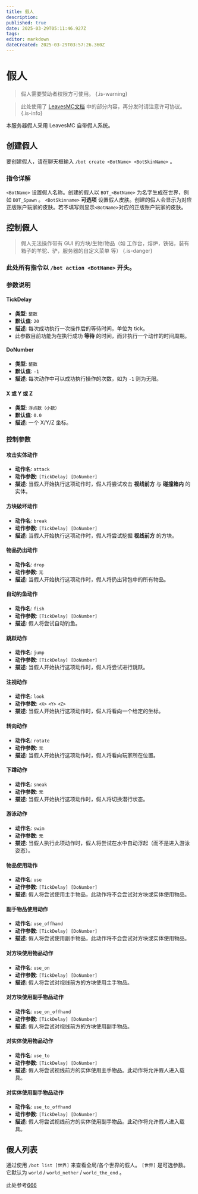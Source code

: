 ```yaml
---
title: 假人
description: 
published: true
date: 2025-03-29T05:11:46.927Z
tags: 
editor: markdown
dateCreated: 2025-03-29T03:57:26.360Z
---
```


# 假人
> 假人需要赞助者权限方可使用。
{.is-warning}

> 此处使用了 [LeavesMC文档](https://docs.leavesmc.org/zh_Hans/leaves/reference/fakeplayer) 中的部分内容，再分发时请注意许可协议。
{.is-info}

本服务器假人采用 LeavesMC 自带假人系统。
## 创建假人
要创建假人，请在聊天框输入
`/bot create <BotName> <BotSkinName>` 。
### 指令详解
`<BotName>` 设置假人名称。创建的假人以 `BOT_<BotName>` 为名字生成在世界，例如 `BOT_Spawn` 。
`<BotSkinname>` **可选项** 设置假人皮肤。创建的假人会显示为对应正版账户玩家的皮肤。若不填写则显示`<BotName>`对应的正版账户玩家的皮肤。

## 控制假人

> 假人无法操作带有 GUI 的方块/生物/物品（如 工作台，熔炉，铁砧，装有箱子的羊驼、驴，服务器的自定义菜单 等）
{.is-danger}

### 此处所有指令以 `/bot action <BotName>` 开头。

### 参数说明
#### TickDelay

- **类型**: `整数`
- **默认值**: `20`
- **描述**: 每次成功执行一次操作后的等待时间，单位为 tick。
- 此参数目前功能为在执行成功 **等待** 的时间，而非执行一个动作的时间周期。

#### DoNumber

- **类型**: `整数`
- **默认值**: `-1`
- **描述**: 每次动作中可以成功执行操作的次数，如为 `-1` 则为无限。

#### X 或 Y 或 Z

- **类型**: `浮点数（小数）`
- **默认值**: `0.0`
- **描述**: 一个 X/Y/Z 坐标。

### 控制参数
#### 攻击实体动作

- **动作名**: `attack`
- **动作参数**: `[TickDelay] [DoNumber]`
- **描述**: 当假人开始执行这项动作时，假人将尝试攻击 **视线前方** 与 **碰撞箱内** 的实体。

#### 方块破坏动作

- **动作名**: `break`
- **动作参数**: `[TickDelay] [DoNumber]`
- **描述**: 当假人开始执行这项动作时，假人将尝试挖掘 **视线前方** 的方块。

#### 物品扔出动作

- **动作名**: `drop`
- **动作参数**: `无`
- **描述**: 当假人开始执行这项动作时，假人将扔出背包中的所有物品。

#### 自动钓鱼动作

- **动作名**: `fish`
- **动作参数**: `[TickDelay] [DoNumber]`
- **描述**: 假人将尝试自动钓鱼。

#### 跳跃动作

- **动作名**: `jump`
- **动作参数**: `[TickDelay] [DoNumber]`
- **描述**: 当假人开始执行这项动作时，假人将尝试进行跳跃。

#### 注视动作

- **动作名**: `look`
- **动作参数**: `<X>` `<Y>` `<Z>`
- **描述**: 当假人开始执行这项动作时，假人将看向一个给定的坐标。

#### 转向动作

- **动作名**: `rotate`
- **动作参数**: `无`
- **描述**: 当假人开始执行这项动作时，假人将看向玩家所在位置。

#### 下蹲动作

- **动作名**: `sneak`
- **动作参数**: `无`
- **描述**: 当假人开始执行这项动作时，假人将切换潜行状态。

#### 游泳动作

- **动作名**: `swim`
- **动作参数**: `无`
- **描述**: 当假人执行此项动作时，假人将尝试在水中自动浮起（而不是进入游泳姿态）。

#### 物品使用动作

- **动作名**: `use`
- **动作参数**: `[TickDelay] [DoNumber]`
- **描述**: 假人将尝试使用主手物品，此动作将不会尝试对方块或实体使用物品。

#### 副手物品使用动作

- **动作名**: `use_offhand`
- **动作参数**: `[TickDelay] [DoNumber]`
- **描述**: 假人将尝试使用副手物品，此动作将不会尝试对方块或实体使用物品。

#### 对方块使用物品动作

- **动作名**: `use_on`
- **动作参数**: `[TickDelay] [DoNumber]`
- **描述**: 假人将尝试对视线前方的方块使用主手物品。

#### 对方块使用副手物品动作

- **动作名**: `use_on_offhand`
- **动作参数**: `[TickDelay] [DoNumber]`
- **描述**: 假人将尝试对视线前方的方块使用副手物品。

#### 对实体使用物品动作

- **动作名**: `use_to`
- **动作参数**: `[TickDelay] [DoNumber]`
- **描述**: 假人将尝试视线前方的实体使用主手物品。此动作将允许假人进入载具。

#### 对实体使用副手物品动作

- **动作名**: `use_to_offhand`
- **动作参数**: `[TickDelay] [DoNumber]`
- **描述**: 假人将尝试视线前方的实体使用副手物品。此动作将允许假人进入载具。

## 假人列表

通过使用 `/bot list [世界]` 来查看全局/各个世界的假人。
`[世界]` 是可选参数。它默认为 `world` / `world_nether` / `world_the_end` 。

此处参考[666](http://baidu.com/favicon.ico)


